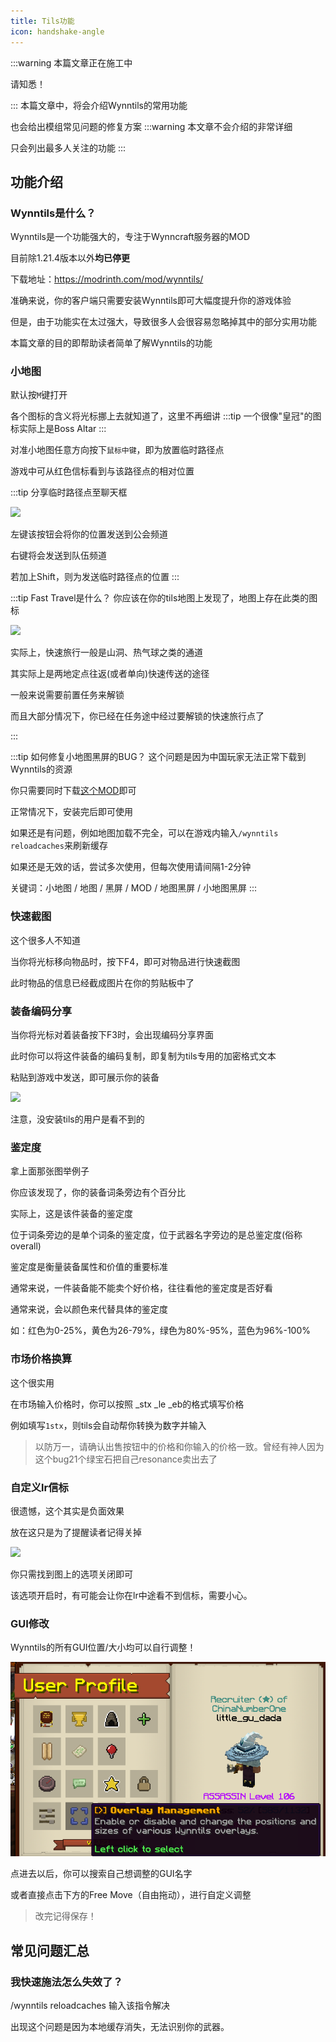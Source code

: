 ```yaml
---
title: Tils功能
icon: handshake-angle
---
```

:::warning
本篇文章正在施工中

请知悉！

:::
本篇文章中，将会介绍Wynntils的常用功能

也会给出模组常见问题的修复方案
:::warning
本文章不会介绍的非常详细

只会列出最多人关注的功能
:::
## 功能介绍

### Wynntils是什么？
Wynntils是一个功能强大的，专注于Wynncraft服务器的MOD

目前除1.21.4版本以外**均已停更**

下载地址：<https://modrinth.com/mod/wynntils/>

准确来说，你的客户端只需要安装Wynntils即可大幅度提升你的游戏体验

但是，由于功能实在太过强大，导致很多人会很容易忽略掉其中的部分实用功能

本篇文章的目的即帮助读者简单了解Wynntils的功能


### 小地图
默认按`M`键打开

各个图标的含义将光标挪上去就知道了，这里不再细讲
:::tip
一个很像"皇冠"的图标实际上是Boss Altar
:::

对准小地图任意方向按下`鼠标中键`，即为放置临时路径点

游戏中可从红色信标看到与该路径点的相对位置

:::tip 分享临时路径点至聊天框

![](/assets/img/tils1.jpg)

左键该按钮会将你的位置发送到公会频道

右键将会发送到队伍频道

若加上Shift，则为发送临时路径点的位置
:::

:::tip Fast Travel是什么？
你应该在你的tils地图上发现了，地图上存在此类的图标

![](/assets/img/tils2.jpg)

实际上，快速旅行一般是山洞、热气球之类的通道

其实际上是两地定点往返(或者单向)快速传送的途径

一般来说需要前置任务来解锁

而且大部分情况下，你已经在任务途中经过要解锁的快速旅行点了

:::

:::tip 如何修复小地图黑屏的BUG？
这个问题是因为中国玩家无法正常下载到Wynntils的资源

你只需要同时下载[这个MOD](https://modrinth.com/mod/wynntils-url-redirector)即可

正常情况下，安装完后即可使用

如果还是有问题，例如地图加载不完全，可以在游戏内输入`/wynntils reloadcaches`来刷新缓存

如果还是无效的话，尝试多次使用，但每次使用请间隔1-2分钟

关键词：小地图 / 地图 / 黑屏 / MOD / 地图黑屏 / 小地图黑屏
:::

### 快速截图

这个很多人不知道

当你将光标移向物品时，按下F4，即可对物品进行快速截图

此时物品的信息已经截成图片在你的剪贴板中了

### 装备编码分享

当你将光标对着装备按下F3时，会出现编码分享界面

此时你可以将这件装备的编码复制，即复制为tils专用的加密格式文本

粘贴到游戏中发送，即可展示你的装备

![](/assets/img/tils4.jpg)

注意，没安装tils的用户是看不到的

### 鉴定度

拿上面那张图举例子

你应该发现了，你的装备词条旁边有个百分比

实际上，这是该件装备的鉴定度

位于词条旁边的是单个词条的鉴定度，位于武器名字旁边的是总鉴定度(俗称overall)

鉴定度是衡量装备属性和价值的重要标准

通常来说，一件装备能不能卖个好价格，往往看他的鉴定度是否好看

通常来说，会以颜色来代替具体的鉴定度

如：红色为0-25%，黄色为26-79%，绿色为80%-95%，蓝色为96%-100%

### 市场价格换算

这个很实用

在市场输入价格时，你可以按照 _stx _le _eb的格式填写价格

例如填写`1stx`，则tils会自动帮你转换为数字并输入

>以防万一，请确认出售按钮中的价格和你输入的价格一致。曾经有神人因为这个bug21个绿宝石把自己resonance卖出去了

### 自定义lr信标

很遗憾，这个其实是负面效果

放在这只是为了提醒读者记得关掉

![](/assets/img/tils5.jpg)

你只需找到图上的选项关闭即可

该选项开启时，有可能会让你在lr中途看不到信标，需要小心。

### GUI修改

Wynntils的所有GUI位置/大小均可以自行调整！

![](/assets/img/wynntilsgui.png)

点进去以后，你可以搜索自己想调整的GUI名字

或者直接点击下方的Free Move（自由拖动），进行自定义调整

>改完记得保存！

## 常见问题汇总

### 我快速施法怎么失效了？

/wynntils reloadcaches 输入该指令解决

出现这个问题是因为本地缓存消失，无法识别你的武器。

















